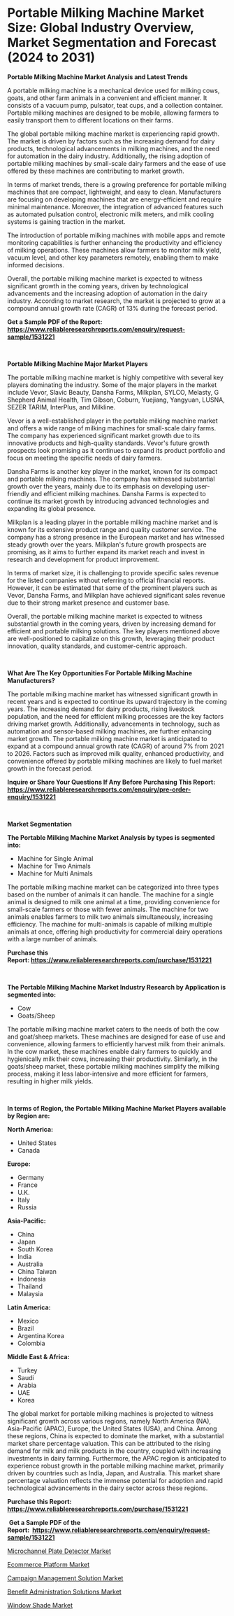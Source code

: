 <p><h1>Portable Milking Machine Market Size: Global Industry Overview, Market Segmentation and Forecast (2024 to 2031)</h1></p><p><strong>Portable Milking Machine Market Analysis and Latest Trends</strong></p>
<p><p>A portable milking machine is a mechanical device used for milking cows, goats, and other farm animals in a convenient and efficient manner. It consists of a vacuum pump, pulsator, teat cups, and a collection container. Portable milking machines are designed to be mobile, allowing farmers to easily transport them to different locations on their farms.</p><p>The global portable milking machine market is experiencing rapid growth. The market is driven by factors such as the increasing demand for dairy products, technological advancements in milking machines, and the need for automation in the dairy industry. Additionally, the rising adoption of portable milking machines by small-scale dairy farmers and the ease of use offered by these machines are contributing to market growth.</p><p>In terms of market trends, there is a growing preference for portable milking machines that are compact, lightweight, and easy to clean. Manufacturers are focusing on developing machines that are energy-efficient and require minimal maintenance. Moreover, the integration of advanced features such as automated pulsation control, electronic milk meters, and milk cooling systems is gaining traction in the market.</p><p>The introduction of portable milking machines with mobile apps and remote monitoring capabilities is further enhancing the productivity and efficiency of milking operations. These machines allow farmers to monitor milk yield, vacuum level, and other key parameters remotely, enabling them to make informed decisions.</p><p>Overall, the portable milking machine market is expected to witness significant growth in the coming years, driven by technological advancements and the increasing adoption of automation in the dairy industry. According to market research, the market is projected to grow at a compound annual growth rate (CAGR) of 13% during the forecast period.</p></p>
<p><strong>Get a Sample PDF of the Report:&nbsp; <a href="https://www.reliableresearchreports.com/enquiry/request-sample/1531221">https://www.reliableresearchreports.com/enquiry/request-sample/1531221</a></strong></p>
<p>&nbsp;</p>
<p><strong>Portable Milking Machine Major Market Players</strong></p>
<p><p>The portable milking machine market is highly competitive with several key players dominating the industry. Some of the major players in the market include Vevor, Slavic Beauty, Dansha Farms, Milkplan, SYLCO, Melasty, G Shepherd Animal Health, Tim Gibson, Coburn, Yuejiang, Yangyuan, LUSNA, SEZER TARIM, InterPlus, and Milkline. </p><p>Vevor is a well-established player in the portable milking machine market and offers a wide range of milking machines for small-scale dairy farms. The company has experienced significant market growth due to its innovative products and high-quality standards. Vevor's future growth prospects look promising as it continues to expand its product portfolio and focus on meeting the specific needs of dairy farmers.</p><p>Dansha Farms is another key player in the market, known for its compact and portable milking machines. The company has witnessed substantial growth over the years, mainly due to its emphasis on developing user-friendly and efficient milking machines. Dansha Farms is expected to continue its market growth by introducing advanced technologies and expanding its global presence.</p><p>Milkplan is a leading player in the portable milking machine market and is known for its extensive product range and quality customer service. The company has a strong presence in the European market and has witnessed steady growth over the years. Milkplan's future growth prospects are promising, as it aims to further expand its market reach and invest in research and development for product improvement.</p><p>In terms of market size, it is challenging to provide specific sales revenue for the listed companies without referring to official financial reports. However, it can be estimated that some of the prominent players such as Vevor, Dansha Farms, and Milkplan have achieved significant sales revenue due to their strong market presence and customer base.</p><p>Overall, the portable milking machine market is expected to witness substantial growth in the coming years, driven by increasing demand for efficient and portable milking solutions. The key players mentioned above are well-positioned to capitalize on this growth, leveraging their product innovation, quality standards, and customer-centric approach.</p></p>
<p>&nbsp;</p>
<p><strong>What Are The Key Opportunities For Portable Milking Machine Manufacturers?</strong></p>
<p><p>The portable milking machine market has witnessed significant growth in recent years and is expected to continue its upward trajectory in the coming years. The increasing demand for dairy products, rising livestock population, and the need for efficient milking processes are the key factors driving market growth. Additionally, advancements in technology, such as automation and sensor-based milking machines, are further enhancing market growth. The portable milking machine market is anticipated to expand at a compound annual growth rate (CAGR) of around 7% from 2021 to 2026. Factors such as improved milk quality, enhanced productivity, and convenience offered by portable milking machines are likely to fuel market growth in the forecast period.</p></p>
<p><strong>Inquire or Share Your Questions If Any Before Purchasing This Report: <a href="https://www.reliableresearchreports.com/enquiry/pre-order-enquiry/1531221">https://www.reliableresearchreports.com/enquiry/pre-order-enquiry/1531221</a></strong></p>
<p>&nbsp;</p>
<p><strong>Market Segmentation</strong></p>
<p><strong>The Portable Milking Machine Market Analysis by types is segmented into:</strong></p>
<p><ul><li>Machine for Single Animal</li><li>Machine for Two Animals</li><li>Machine for Multi Animals</li></ul></p>
<p><p>The portable milking machine market can be categorized into three types based on the number of animals it can handle. The machine for a single animal is designed to milk one animal at a time, providing convenience for small-scale farmers or those with fewer animals. The machine for two animals enables farmers to milk two animals simultaneously, increasing efficiency. The machine for multi-animals is capable of milking multiple animals at once, offering high productivity for commercial dairy operations with a large number of animals.</p></p>
<p><strong>Purchase this Report:&nbsp;<a href="https://www.reliableresearchreports.com/purchase/1531221">https://www.reliableresearchreports.com/purchase/1531221</a></strong></p>
<p>&nbsp;</p>
<p><strong>The Portable Milking Machine Market Industry Research by Application is segmented into:</strong></p>
<p><ul><li>Cow</li><li>Goats/Sheep</li></ul></p>
<p><p>The portable milking machine market caters to the needs of both the cow and goat/sheep markets. These machines are designed for ease of use and convenience, allowing farmers to efficiently harvest milk from their animals. In the cow market, these machines enable dairy farmers to quickly and hygienically milk their cows, increasing their productivity. Similarly, in the goats/sheep market, these portable milking machines simplify the milking process, making it less labor-intensive and more efficient for farmers, resulting in higher milk yields.</p></p>
<p>&nbsp;</p>
<p><strong>In terms of Region, the Portable Milking Machine Market Players available by Region are:</strong></p>
<p>
    <p> <strong> North America: </strong>
        <ul>
            <li>United States</li>
            <li>Canada</li>
        </ul>
        </p> 
    <p> <strong> Europe: </strong>
        <ul>
            <li>Germany</li>
            <li>France</li>
            <li>U.K.</li>
            <li>Italy</li>
            <li>Russia</li>
        </ul>
        </p> 
    <p> <strong> Asia-Pacific: </strong>
        <ul>
            <li>China</li>
            <li>Japan</li>
            <li>South Korea</li>
            <li>India</li>
            <li>Australia</li>
            <li>China Taiwan</li>
            <li>Indonesia</li>
            <li>Thailand</li>
            <li>Malaysia</li>
        </ul>
        </p> 
    <p> <strong> Latin America: </strong>
        <ul>
            <li>Mexico</li>
            <li>Brazil</li>
            <li>Argentina Korea</li>
            <li>Colombia</li>
        </ul>
        </p> 
    <p> <strong> Middle East & Africa: </strong>
        <ul>
            <li>Turkey</li>
            <li>Saudi</li>
            <li>Arabia</li>
            <li>UAE</li>
            <li>Korea</li>
        </ul>
    </p>
    </p>
<p><p>The global market for portable milking machines is projected to witness significant growth across various regions, namely North America (NA), Asia-Pacific (APAC), Europe, the United States (USA), and China. Among these regions, China is expected to dominate the market, with a substantial market share percentage valuation. This can be attributed to the rising demand for milk and milk products in the country, coupled with increasing investments in dairy farming. Furthermore, the APAC region is anticipated to experience robust growth in the portable milking machine market, primarily driven by countries such as India, Japan, and Australia. This market share percentage valuation reflects the immense potential for adoption and rapid technological advancements in the dairy sector across these regions.</p></p>
<p><strong>Purchase this Report: <a href="https://www.reliableresearchreports.com/purchase/1531221">https://www.reliableresearchreports.com/purchase/1531221</a></strong></p>
<p>&nbsp;<strong>Get a Sample PDF of the Report:&nbsp;&nbsp;<a href="https://www.reliableresearchreports.com/enquiry/request-sample/1531221">https://www.reliableresearchreports.com/enquiry/request-sample/1531221</a></strong></p>
<p><strong></strong></p>
<p><p><a href="https://github.com/BryceTownsendr/Market-Research-Report-List-2/blob/main/microchannel-plate-detector-market.md">Microchannel Plate Detector Market</a></p><p><a href="https://medium.com/@emilypena1936/ecommerce-platform-market-size-cagr-trends-2024-2030-e72bfcf70b2d">Ecommerce Platform Market</a></p><p><a href="https://medium.com/@jessicajones1965/campaign-management-solution-market-trends-and-market-analysis-forecasted-for-period-2023-2030-13271eac1cee">Campaign Management Solution Market</a></p><p><a href="https://medium.com/@emilypena1936/benefit-administration-solutions-market-the-key-to-successful-business-strategy-forecast-till-2030-62dad0f262d9">Benefit Administration Solutions Market</a></p><p><a href="https://github.com/WillieWoodard/Market-Research-Report-List-2/blob/main/window-shade-market.md">Window Shade Market</a></p></p>